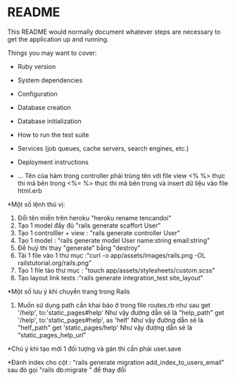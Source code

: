 # README

This README would normally document whatever steps are necessary to get the
application up and running.

Things you may want to cover:

* Ruby version

* System dependencies

* Configuration

* Database creation

* Database initialization

* How to run the test suite

* Services (job queues, cache servers, search engines, etc.)

* Deployment instructions

* ...
Tên của hàm trong controller phải trùng tên với file view
<%  %> thực thi mã bên trong
<%= %> thực thi mã bên trong và insert dữ liệu vào file html.erb

*Một số lệnh thú vị:
1. Đổi tên miền trên heroku "heroku rename tencandoi"
2. Tạo 1 model đầy đủ "rails generate scaffort User"
3. Tạo 1 controlller + view : "rails generate controller User"
4. Tạo 1 model : "rails generate model User name:string email:string"
4. Để huỷ thì thay "generate" bằng "destroy"
5. Tải 1 file vào 1 thư mục :"curl -o app/assets/images/rails.png -OL railstutorial.org/rails.png"
6. Tạo 1 file tào thư mục : "touch app/assets/stylesheets/custom.scss"
7. Tạo layout link tests :"rails generate integration_test site_layout"

*Một số lưu ý khi chuyển trang trong Rails
1. Muốn sử dụng path cần khai báo ở trong file routes.rb như sau 
    get '/help', to:'static_pages#help'
Như vậy đường dẫn sẽ là "help_path"
    get '/help', to:'static_pages#help', as 'helf'
Như vậy đường dẫn sẽ là "helf_path" 
    get 'static_pages/help'
Như vậy đường dẫn sẽ là "static_pages_help_url"

*Chú ý khi tạo mới 1 đối tượng và gán thì cần phải user.save

*Đánh index cho cột : "rails generate migration add_index_to_users_email" sau đó gọi "rails db:migrate
" để thay đổi
